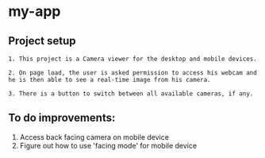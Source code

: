 # my-app

## Project setup

```
1. This project is a Camera viewer for the desktop and mobile devices.

2. On page load, the user is asked permission to access his webcam and he is then able to see a real-time image from his camera.

3. There is a button to switch between all available cameras, if any.
```

## To do improvements:

1. Access back facing camera on mobile device
2. Figure out how to use 'facing mode' for mobile device
